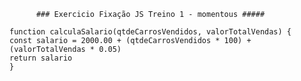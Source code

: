           ### Exercicio Fixação JS Treino 1 - momentous #####

```
function calculaSalario(qtdeCarrosVendidos, valorTotalVendas) {
const salario = 2000.00 + (qtdeCarrosVendidos * 100) + (valorTotalVendas * 0.05)
return salario
} 

```
